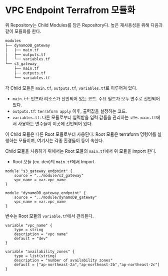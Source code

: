 # VPC Endpoint Terrafrom 모듈화
위 Repository는 Child Modules를 담은 Repository다. 높은 재사용성을 위해 다음과 같이 모듈화를 한다.
```bash
modules
├── dynamoDB_gateway
│   ├── main.tf
│   ├── outputs.tf
│   └── variables.tf
└── s3_gateway
    ├── main.tf
    ├── outputs.tf
    └── variables.tf

```
각 Child 모듈은 `main.tf`, `outputs.tf`, `variables.tf`로 이루어져 있다.
- `main.tf`: 인프라 리소스가 선언되어 있는 코드. 주요 필드가 모두 변수로 선언되어 있다.
- `outputs.tf`: `terraform apply` 이후, 출력값을 설정하는 코드.
- `variables.tf`: 다른 모듈로부터 입력받을 입력 값들을 관리하는 코드. `main.tf`에서 사용하는 변수들이 이곳에 선언되어 있다.

이 Child 모듈은 다른 Root 모듈로부터 사용된다. Root 모듈은 terraform 명령어를 실행하는 모듈이며, 여기서는 각종 환경들이 등이 속한다.

Child 모듈을 사용하기 위해서는 Root 모듈의 `main.tf`에서 위 모듈을 import 한다.
- Root 모듈 (ex. dev)의 `main.tf`에서 Import
```
module "s3_gateway_endpoint" {
    source = "../module/s3_gateway"
    vpc_name = var.vpc_name
}

module "dynamoDB_gateway_endpoint" {
    source = "../module/dynamoDB_gateway"
    vpc_name = var.vpc_name
}
```
변수는 Root 모듈의 `variable.tf`에서 관리된다.
```
variable "vpc_name" {
    type = string
    description = "vpc name"
    default = "dev"
}

variable "availability_zones" {
    type = list(string)
    description = "number of availability zones"
    default = ["ap-northeast-2a","ap-northeast-2b","ap-northeast-2c"]
}
```